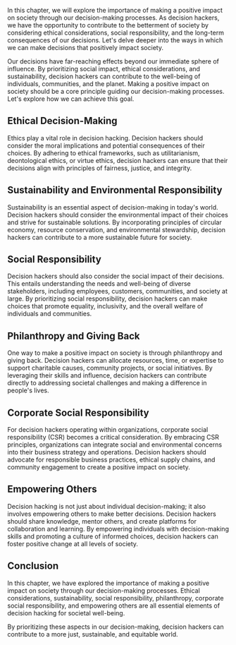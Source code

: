 
In this chapter, we will explore the importance of making a positive impact on society through our decision-making processes. As decision hackers, we have the opportunity to contribute to the betterment of society by considering ethical considerations, social responsibility, and the long-term consequences of our decisions. Let's delve deeper into the ways in which we can make decisions that positively impact society.

Our decisions have far-reaching effects beyond our immediate sphere of influence. By prioritizing social impact, ethical considerations, and sustainability, decision hackers can contribute to the well-being of individuals, communities, and the planet. Making a positive impact on society should be a core principle guiding our decision-making processes. Let's explore how we can achieve this goal.

## Ethical Decision-Making

Ethics play a vital role in decision hacking. Decision hackers should consider the moral implications and potential consequences of their choices. By adhering to ethical frameworks, such as utilitarianism, deontological ethics, or virtue ethics, decision hackers can ensure that their decisions align with principles of fairness, justice, and integrity.

## Sustainability and Environmental Responsibility

Sustainability is an essential aspect of decision-making in today's world. Decision hackers should consider the environmental impact of their choices and strive for sustainable solutions. By incorporating principles of circular economy, resource conservation, and environmental stewardship, decision hackers can contribute to a more sustainable future for society.

## Social Responsibility

Decision hackers should also consider the social impact of their decisions. This entails understanding the needs and well-being of diverse stakeholders, including employees, customers, communities, and society at large. By prioritizing social responsibility, decision hackers can make choices that promote equality, inclusivity, and the overall welfare of individuals and communities.

## Philanthropy and Giving Back

One way to make a positive impact on society is through philanthropy and giving back. Decision hackers can allocate resources, time, or expertise to support charitable causes, community projects, or social initiatives. By leveraging their skills and influence, decision hackers can contribute directly to addressing societal challenges and making a difference in people's lives.

## Corporate Social Responsibility

For decision hackers operating within organizations, corporate social responsibility (CSR) becomes a critical consideration. By embracing CSR principles, organizations can integrate social and environmental concerns into their business strategy and operations. Decision hackers should advocate for responsible business practices, ethical supply chains, and community engagement to create a positive impact on society.

## Empowering Others

Decision hacking is not just about individual decision-making; it also involves empowering others to make better decisions. Decision hackers should share knowledge, mentor others, and create platforms for collaboration and learning. By empowering individuals with decision-making skills and promoting a culture of informed choices, decision hackers can foster positive change at all levels of society.

Conclusion
----------

In this chapter, we have explored the importance of making a positive impact on society through our decision-making processes. Ethical considerations, sustainability, social responsibility, philanthropy, corporate social responsibility, and empowering others are all essential elements of decision hacking for societal well-being.

By prioritizing these aspects in our decision-making, decision hackers can contribute to a more just, sustainable, and equitable world.
